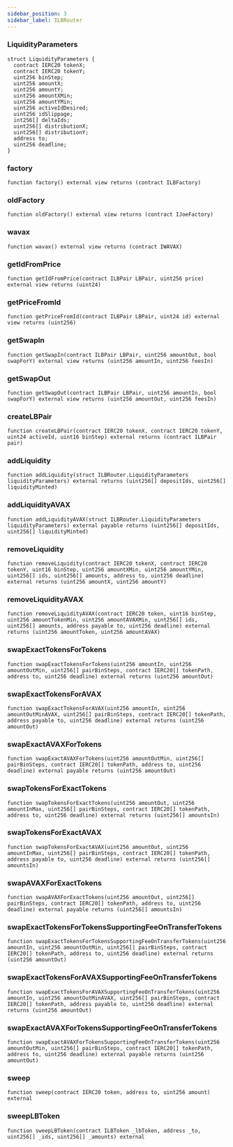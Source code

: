 ```yaml
---
sidebar_position: 3
sidebar_label: ILBRouter
---
```


### LiquidityParameters

```solidity
struct LiquidityParameters {
  contract IERC20 tokenX;
  contract IERC20 tokenY;
  uint256 binStep;
  uint256 amountX;
  uint256 amountY;
  uint256 amountXMin;
  uint256 amountYMin;
  uint256 activeIdDesired;
  uint256 idSlippage;
  int256[] deltaIds;
  uint256[] distributionX;
  uint256[] distributionY;
  address to;
  uint256 deadline;
}
```

### factory

```solidity
function factory() external view returns (contract ILBFactory)
```

### oldFactory

```solidity
function oldFactory() external view returns (contract IJoeFactory)
```

### wavax

```solidity
function wavax() external view returns (contract IWAVAX)
```

### getIdFromPrice

```solidity
function getIdFromPrice(contract ILBPair LBPair, uint256 price) external view returns (uint24)
```

### getPriceFromId

```solidity
function getPriceFromId(contract ILBPair LBPair, uint24 id) external view returns (uint256)
```

### getSwapIn

```solidity
function getSwapIn(contract ILBPair LBPair, uint256 amountOut, bool swapForY) external view returns (uint256 amountIn, uint256 feesIn)
```

### getSwapOut

```solidity
function getSwapOut(contract ILBPair LBPair, uint256 amountIn, bool swapForY) external view returns (uint256 amountOut, uint256 feesIn)
```

### createLBPair

```solidity
function createLBPair(contract IERC20 tokenX, contract IERC20 tokenY, uint24 activeId, uint16 binStep) external returns (contract ILBPair pair)
```

### addLiquidity

```solidity
function addLiquidity(struct ILBRouter.LiquidityParameters liquidityParameters) external returns (uint256[] depositIds, uint256[] liquidityMinted)
```

### addLiquidityAVAX

```solidity
function addLiquidityAVAX(struct ILBRouter.LiquidityParameters liquidityParameters) external payable returns (uint256[] depositIds, uint256[] liquidityMinted)
```

### removeLiquidity

```solidity
function removeLiquidity(contract IERC20 tokenX, contract IERC20 tokenY, uint16 binStep, uint256 amountXMin, uint256 amountYMin, uint256[] ids, uint256[] amounts, address to, uint256 deadline) external returns (uint256 amountX, uint256 amountY)
```

### removeLiquidityAVAX

```solidity
function removeLiquidityAVAX(contract IERC20 token, uint16 binStep, uint256 amountTokenMin, uint256 amountAVAXMin, uint256[] ids, uint256[] amounts, address payable to, uint256 deadline) external returns (uint256 amountToken, uint256 amountAVAX)
```

### swapExactTokensForTokens

```solidity
function swapExactTokensForTokens(uint256 amountIn, uint256 amountOutMin, uint256[] pairBinSteps, contract IERC20[] tokenPath, address to, uint256 deadline) external returns (uint256 amountOut)
```

### swapExactTokensForAVAX

```solidity
function swapExactTokensForAVAX(uint256 amountIn, uint256 amountOutMinAVAX, uint256[] pairBinSteps, contract IERC20[] tokenPath, address payable to, uint256 deadline) external returns (uint256 amountOut)
```

### swapExactAVAXForTokens

```solidity
function swapExactAVAXForTokens(uint256 amountOutMin, uint256[] pairBinSteps, contract IERC20[] tokenPath, address to, uint256 deadline) external payable returns (uint256 amountOut)
```

### swapTokensForExactTokens

```solidity
function swapTokensForExactTokens(uint256 amountOut, uint256 amountInMax, uint256[] pairBinSteps, contract IERC20[] tokenPath, address to, uint256 deadline) external returns (uint256[] amountsIn)
```

### swapTokensForExactAVAX

```solidity
function swapTokensForExactAVAX(uint256 amountOut, uint256 amountInMax, uint256[] pairBinSteps, contract IERC20[] tokenPath, address payable to, uint256 deadline) external returns (uint256[] amountsIn)
```

### swapAVAXForExactTokens

```solidity
function swapAVAXForExactTokens(uint256 amountOut, uint256[] pairBinSteps, contract IERC20[] tokenPath, address to, uint256 deadline) external payable returns (uint256[] amountsIn)
```

### swapExactTokensForTokensSupportingFeeOnTransferTokens

```solidity
function swapExactTokensForTokensSupportingFeeOnTransferTokens(uint256 amountIn, uint256 amountOutMin, uint256[] pairBinSteps, contract IERC20[] tokenPath, address to, uint256 deadline) external returns (uint256 amountOut)
```

### swapExactTokensForAVAXSupportingFeeOnTransferTokens

```solidity
function swapExactTokensForAVAXSupportingFeeOnTransferTokens(uint256 amountIn, uint256 amountOutMinAVAX, uint256[] pairBinSteps, contract IERC20[] tokenPath, address payable to, uint256 deadline) external returns (uint256 amountOut)
```

### swapExactAVAXForTokensSupportingFeeOnTransferTokens

```solidity
function swapExactAVAXForTokensSupportingFeeOnTransferTokens(uint256 amountOutMin, uint256[] pairBinSteps, contract IERC20[] tokenPath, address to, uint256 deadline) external payable returns (uint256 amountOut)
```

### sweep

```solidity
function sweep(contract IERC20 token, address to, uint256 amount) external
```

### sweepLBToken

```solidity
function sweepLBToken(contract ILBToken _lbToken, address _to, uint256[] _ids, uint256[] _amounts) external
```

